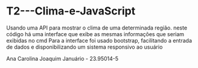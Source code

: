 # T2---Clima-e-JavaScript
Usando uma API para mostrar o clima de uma determinada região. neste código há uma interface que exibe as mesmas informações que seriam exibidas no cmd 
Para a interface foi usado bootstrap, facilitando a entrada de dados e disponibilizando um sistema responsivo ao usuário

Ana Carolina Joaquim Januário - 23.95014-5

